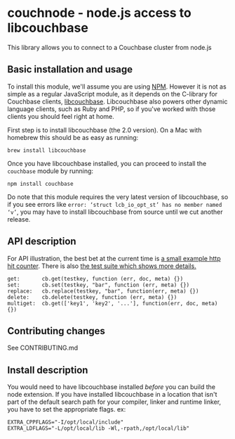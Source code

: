 couchnode - node.js access to libcouchbase
==========================================

This library allows you to connect to a Couchbase cluster from node.js

Basic installation and usage
--------------------

To install this module, we'll assume you are using
[NPM](https://npmjs.org).  However it is not as simple as a regular
JavaScript module, as it depends on the C-library for Couchbase
clients, [libcouchbase](https://github.com/couchbase/libcouchbase).
Libcouchbase also powers other dynamic language clients, such as Ruby
and PHP, so if you've worked with those clients you should feel right
at home.

First step is to install libcouchbase (the 2.0 version). On a Mac with
homebrew this should be as easy as running:

    brew install libcouchbase

Once you have libcouchbase installed, you can proceed to install the
`couchbase` module by running:

    npm install couchbase

Do note that this module requires the very latest version of
libcouchbase, so if you see errors like `error: ‘struct lcb_io_opt_st’
has no member named ‘v’`, you may have to install libcouchbase from
source until we cut another release.


API description
---------------

For API illustration, the best bet at the current time is [a small
example http hit
counter](https://github.com/couchbase/couchnode/tree/master/example.js). There
is also [the test suite which shows more
details.](https://github.com/couchbase/couchnode/tree/master/tests)

    get:       cb.get(testkey, function (err, doc, meta) {})
    set:       cb.set(testkey, "bar", function (err, meta) {})
    replace:   cb.replace(testkey, "bar", function(err, meta) {})
    delete:    cb.delete(testkey, function (err, meta) {})
    multiget:  cb.get(['key1', 'key2', '...'], function(err, doc, meta) {})

Contributing changes
--------------------

See CONTRIBUTING.md

Install description
-------------------

You would need to have libcouchbase installed _before_ you can build
the node extension. If you have installed libcouchbase in a location
that isn't part of the default search path for your compiler, linker
and runtime linker, you have to set the appropriate flags. ex:

    EXTRA_CPPFLAGS="-I/opt/local/include"
    EXTRA_LDFLAGS="-L/opt/local/lib -Wl,-rpath,/opt/local/lib"
